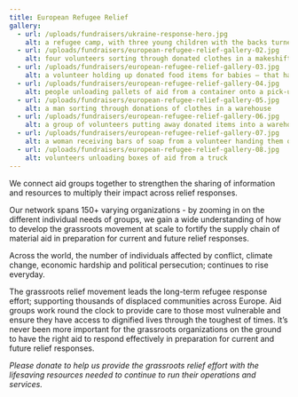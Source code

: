 ```yaml
---
title: European Refugee Relief
gallery:
  - url: /uploads/fundraisers/ukraine-response-hero.jpg
    alt: a refugee camp, with three young children with the backs turned walking in the distance
  - url: /uploads/fundraisers/european-refugee-relief-gallery-02.jpg
    alt: four volunteers sorting through donated clothes in a makeshift warehouse
  - url: /uploads/fundraisers/european-refugee-relief-gallery-03.jpg
    alt: a volunteer holding up donated food items for babies – that have been delivered, in a warehouse
  - url: /uploads/fundraisers/european-refugee-relief-gallery-04.jpg
    alt: people unloading pallets of aid from a container onto a pick-up truck
  - url: /uploads/fundraisers/european-refugee-relief-gallery-05.jpg
    alt: a man sorting through donations of clothes in a warehouse
  - url: /uploads/fundraisers/european-refugee-relief-gallery-06.jpg
    alt: a group of volunteers putting away donated items into a warehouse space
  - url: /uploads/fundraisers/european-refugee-relief-gallery-07.jpg
    alt: a woman receiving bars of soap from a volunteer handing them out
  - url: /uploads/fundraisers/european-refugee-relief-gallery-08.jpg
    alt: volunteers unloading boxes of aid from a truck
---
```


We connect aid groups together to strengthen the sharing of information and resources to multiply their impact across relief responses.

Our network spans 150+ varying organizations - by zooming in on the different individual needs of groups, we gain a wide understanding of how to develop the grassroots movement at scale to fortify the supply chain of material aid in preparation for current and future relief responses. 

Across the world, the number of individuals affected by conflict, climate change, economic hardship and political persecution; continues to rise everyday. 

The grassroots relief movement leads the long-term refugee response effort; supporting thousands of displaced communities across Europe. Aid groups work round the clock to provide care to those most vulnerable and ensure they have access to dignified lives through the toughest of times. It’s never been more important for the grassroots organizations on the ground to have the right aid to respond effectively in preparation for current and future relief responses.

*Please donate to help us provide the grassroots relief effort with the lifesaving resources needed to continue to run their operations and services.*
